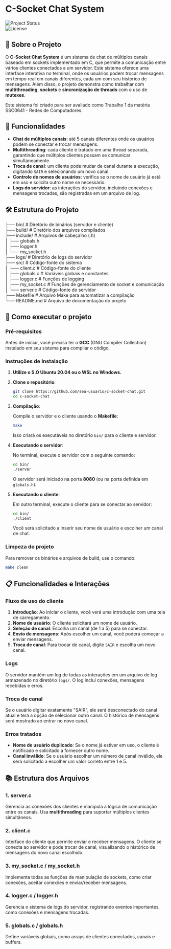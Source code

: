 # C-Socket Chat System

![Project Status](https://img.shields.io/badge/status-active-brightgreen)  
![License](https://img.shields.io/badge/license-MIT-blue.svg)

## 📖 Sobre o Projeto

O **C-Socket Chat System** é um sistema de chat de múltiplos canais baseado em sockets implementado em C, que permite a comunicação entre vários clientes conectados a um servidor. Este sistema oferece uma interface interativa no terminal, onde os usuários podem trocar mensagens em tempo real em canais diferentes, cada um com seu histórico de mensagens. Além disso, o projeto demonstra como trabalhar com **multithreading**, **sockets** e **sincronização de threads** com o uso de **mutexes**.

Este sistema foi criado para ser avaliado como Trabalho 1 da matéria SSC0641 - Redes de Computadores.

## 🎯 Funcionalidades

- **Chat de múltiplos canais**: até 5 canais diferentes onde os usuários podem se conectar e trocar mensagens.
- **Multithreading**: cada cliente é tratado em uma thread separada, garantindo que múltiplos clientes possam se comunicar simultaneamente.
- **Troca de canal**: um cliente pode mudar de canal durante a execução, digitando `SAIR` e selecionando um novo canal.
- **Controle de nomes de usuários**: verifica se o nome de usuário já está em uso e solicita outro nome se necessário.
- **Logs do servidor**: as interações do servidor, incluindo conexões e mensagens trocadas, são registradas em um arquivo de log.

## 🛠️ Estrutura do Projeto

├── bin/                   # Diretório de binários (servidor e cliente)  
├── build/                 # Diretório dos arquivos compilados  
├── include/               # Arquivos de cabeçalho (.h)  
│   ├── globals.h  
│   ├── logger.h  
│   └── my_socket.h  
├── logs/                  # Diretório de logs do servidor  
├── src/                   # Código-fonte do sistema  
│   ├── client.c           # Código-fonte do cliente  
│   ├── globals.c          # Variáveis globais e constantes  
│   ├── logger.c           # Funções de logging  
│   ├── my_socket.c        # Funções de gerenciamento de socket e comunicação  
│   └── server.c           # Código-fonte do servidor  
├── Makefile               # Arquivo Make para automatizar a compilação  
└── README.md              # Arquivo de documentação do projeto

## 🚀 Como executar o projeto

### Pré-requisitos

Antes de iniciar, você precisa ter o **GCC** (GNU Compiler Collection) instalado em seu sistema para compilar o código.

### Instruções de Instalação

1. **Utilize o S.O Ubuntu 20.04 ou o WSL no Windows.**

2. **Clone o repositório**:
    ```bash
    git clone https://github.com/seu-usuario/c-socket-chat.git  
    cd c-socket-chat
    ```

3. **Compilação**:

   Compile o servidor e o cliente usando o **Makefile**:
    ```bash
    make
    ```

   Isso criará os executáveis no diretório `bin/` para o cliente e servidor.

4. **Executando o servidor**:

   No terminal, execute o servidor com o seguinte comando:
    ```bash
    cd bin/
    ./server
    ```

   O servidor será iniciado na porta **8080** (ou na porta definida em `globals.h`).

5. **Executando o cliente**:

   Em outro terminal, execute o cliente para se conectar ao servidor:

    ```bash
    cd bin/
    ./client
    ```

   Você será solicitado a inserir seu nome de usuário e escolher um canal de chat.

### Limpeza do projeto

Para remover os binários e arquivos de build, use o comando:

```bash
make clean
```

## 📋 Funcionalidades e Interações

### Fluxo de uso do cliente

1. **Introdução**: Ao iniciar o cliente, você verá uma introdução com uma tela de carregamento.
2. **Nome de usuário**: O cliente solicitará um nome de usuário.
3. **Seleção de canal**: Escolha um canal (de 1 a 5) para se conectar.
4. **Envio de mensagens**: Após escolher um canal, você poderá começar a enviar mensagens.
5. **Troca de canal**: Para trocar de canal, digite `SAIR` e escolha um novo canal.

### Logs

O servidor mantém um log de todas as interações em um arquivo de log armazenado no diretório `logs/`. O log inclui conexões, mensagens recebidas e erros.

### Troca de canal

Se o usuário digitar exatamente "SAIR", ele será desconectado do canal atual e terá a opção de selecionar outro canal. O histórico de mensagens será mostrado ao entrar no novo canal.

### Erros tratados

- **Nome de usuário duplicado**: Se o nome já estiver em uso, o cliente é notificado e solicitado a fornecer outro nome.
- **Canal inválido**: Se o usuário escolher um número de canal inválido, ele será solicitado a escolher um valor correto entre 1 e 5.

## 📚 Estrutura dos Arquivos

### 1. **server.c**

Gerencia as conexões dos clientes e manipula a lógica de comunicação entre os canais. Usa **multithreading** para suportar múltiplos clientes simultâneos.

### 2. **client.c**

Interface do cliente que permite enviar e receber mensagens. O cliente se conecta ao servidor e pode trocar de canal, visualizando o histórico de mensagens do novo canal escolhido.

### 3. **my_socket.c / my_socket.h**

Implementa todas as funções de manipulação de sockets, como criar conexões, aceitar conexões e enviar/receber mensagens.

### 4. **logger.c / logger.h**

Gerencia o sistema de logs do servidor, registrando eventos importantes, como conexões e mensagens trocadas.

### 5. **globals.c / globals.h**

Define variáveis globais, como arrays de clientes conectados, canais e buffers.


